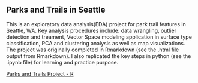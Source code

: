 ## Parks and Trails in Seattle

This is an exploratory data analysis(EDA) project for park trail features in Seattle, WA. Key analysis procedures include: data wrangling,
outlier detection and treament, Vector Space modeling application in surface type classification, PCA and clustering analysis as well as 
map visualizations. The project was originally completed in Rmarkdown (see the .html file output from Rmarkdown). I also replicated the key 
steps in python (see the .ipynb file) for learning and practice purpose. 


[Parks and Trails Project - R](http://htmlpreview.github.io/?https://github.com/wanjingz/Park-and-Trails-Project/blob/master/Project2_Jingzhe_Wang.html)


